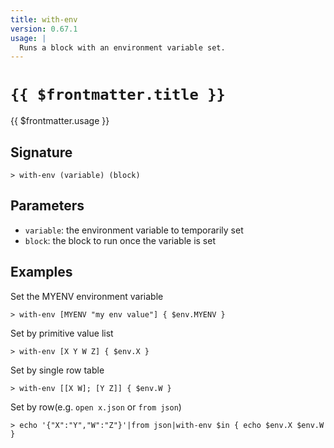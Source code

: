 ```yaml
---
title: with-env
version: 0.67.1
usage: |
  Runs a block with an environment variable set.
---
```


# <code>{{ $frontmatter.title }}</code>

<div style='white-space: pre-wrap;'>{{ $frontmatter.usage }}</div>

## Signature

```> with-env (variable) (block)```

## Parameters

 -  `variable`: the environment variable to temporarily set
 -  `block`: the block to run once the variable is set

## Examples

Set the MYENV environment variable
```shell
> with-env [MYENV "my env value"] { $env.MYENV }
```

Set by primitive value list
```shell
> with-env [X Y W Z] { $env.X }
```

Set by single row table
```shell
> with-env [[X W]; [Y Z]] { $env.W }
```

Set by row(e.g. `open x.json` or `from json`)
```shell
> echo '{"X":"Y","W":"Z"}'|from json|with-env $in { echo $env.X $env.W }
```
